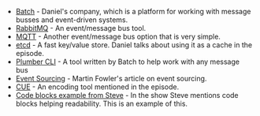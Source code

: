 - [Batch](https://batch.sh) - Daniel's company, which is a platform for working with message busses and event-driven systems.
- [RabbitMQ](https://www.rabbitmq.com/) - An event/message bus tool.
- [MQTT](https://mqtt.org/) - Another event/message bus option that is very simple.
- [etcd](https://github.com/etcd-io/etcd) - A fast key/value store. Daniel talks about using it as a cache in the episode.
- [Plumber CLI](https://github.com/batchcorp/plumber) - A tool written by Batch to help work with any message bus
- [Event Sourcing](https://martinfowler.com/eaaDev/EventSourcing.html) - Martin Fowler's article on event sourcing.
- [CUE](https://cuelang.org/) - An encoding tool mentioned in the episode.
- [Code blocks example from Steve](https://gist.github.com/schigh-ntwrk/e2ffedfaf689616bf536a2264542c6bd) - In the show Steve mentions code blocks helping readability. This is an example of this.
